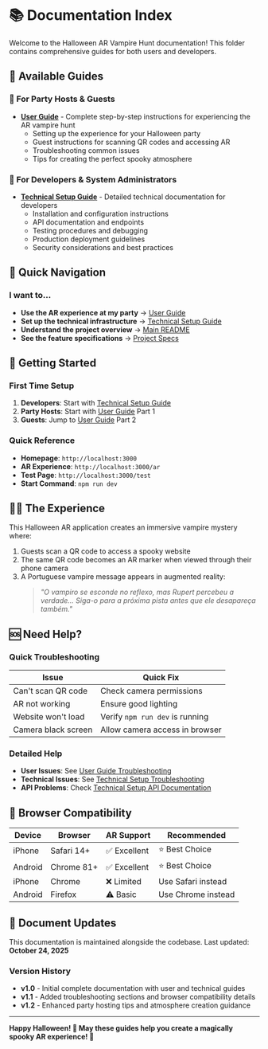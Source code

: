 # 📚 Documentation Index

Welcome to the Halloween AR Vampire Hunt documentation! This folder contains comprehensive guides for both users and developers.

## 📖 Available Guides

### 🎃 For Party Hosts & Guests
- **[User Guide](./user-guide.md)** - Complete step-by-step instructions for experiencing the AR vampire hunt
  - Setting up the experience for your Halloween party
  - Guest instructions for scanning QR codes and accessing AR
  - Troubleshooting common issues
  - Tips for creating the perfect spooky atmosphere

### 🔧 For Developers & System Administrators  
- **[Technical Setup Guide](./technical-setup.md)** - Detailed technical documentation for developers
  - Installation and configuration instructions
  - API documentation and endpoints
  - Testing procedures and debugging
  - Production deployment guidelines
  - Security considerations and best practices

## 🚀 Quick Navigation

### I want to...
- **Use the AR experience at my party** → [User Guide](./user-guide.md)
- **Set up the technical infrastructure** → [Technical Setup Guide](./technical-setup.md)
- **Understand the project overview** → [Main README](../README.md)
- **See the feature specifications** → [Project Specs](../specs/001-qr-ar-message/)

## 🎯 Getting Started

### First Time Setup
1. **Developers**: Start with [Technical Setup Guide](./technical-setup.md)
2. **Party Hosts**: Start with [User Guide](./user-guide.md) Part 1
3. **Guests**: Jump to [User Guide](./user-guide.md) Part 2

### Quick Reference
- **Homepage**: `http://localhost:3000`
- **AR Experience**: `http://localhost:3000/ar`  
- **Test Page**: `http://localhost:3000/test`
- **Start Command**: `npm run dev`

## 🧛‍♂️ The Experience

This Halloween AR application creates an immersive vampire mystery where:
1. Guests scan a QR code to access a spooky website
2. The same QR code becomes an AR marker when viewed through their phone camera
3. A Portuguese vampire message appears in augmented reality: 
   > *"O vampiro se esconde no reflexo, mas Rupert percebeu a verdade… Siga-o para a próxima pista antes que ele desapareça também."*

## 🆘 Need Help?

### Quick Troubleshooting
| Issue | Quick Fix |
|-------|-----------|
| Can't scan QR code | Check camera permissions |
| AR not working | Ensure good lighting |
| Website won't load | Verify `npm run dev` is running |
| Camera black screen | Allow camera access in browser |

### Detailed Help
- **User Issues**: See [User Guide Troubleshooting](./user-guide.md#🛠️-troubleshooting-guide)
- **Technical Issues**: See [Technical Setup Troubleshooting](./technical-setup.md#🐛-troubleshooting)
- **API Problems**: Check [Technical Setup API Documentation](./technical-setup.md#🔌-api-endpoints)

## 📱 Browser Compatibility

| Device | Browser | AR Support | Recommended |
|--------|---------|------------|-------------|
| iPhone | Safari 14+ | ✅ Excellent | ⭐ Best Choice |
| Android | Chrome 81+ | ✅ Excellent | ⭐ Best Choice |
| iPhone | Chrome | ❌ Limited | Use Safari instead |
| Android | Firefox | ⚠️ Basic | Use Chrome instead |

## 🔄 Document Updates

This documentation is maintained alongside the codebase. Last updated: **October 24, 2025**

### Version History
- **v1.0** - Initial complete documentation with user and technical guides
- **v1.1** - Added troubleshooting sections and browser compatibility details
- **v1.2** - Enhanced party hosting tips and atmosphere creation guidance

---

**Happy Halloween! 🎃 May these guides help you create a magically spooky AR experience! 👻**